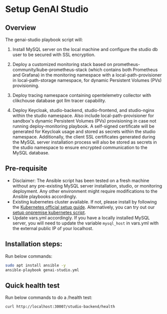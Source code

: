 # Setup GenAI Studio

## Overview

The genai-studio playbook script will:

1. Install MySQL server on the local machine and configure the studio db user to be secured with SSL encryption.
 
2. Deploy a customized monitoring stack based on prometheus-community/kube-prometheus-stack (which contains both Prometheus and Grafana) in the monitoring namespace with a local-path-provisioner in local-path-storage namespace, for dynamic Persistent Volumes (PVs) provisioning.

3. Deploy tracing namespace containing opentelemetry collector with clikchouse database got llm tracer capability.
 
4. Deploy Keycloak, studio-backend, studio-frontend, and studio-nginx within the studio namespace. Also include local-path-provisioner for sandbox's dynamic Persistent Volumes (PVs) provisioning in case not running deploy-monitoring playbook. A self-signed certificate will be generated for Keycloak usage and stored as secrets within the studio namespace. Additionally, the client SSL certificates generated during the MySQL server installation process will also be stored as secrets in the studio namespace to ensure encrypted communication to the MySQL database.

## Pre-requisite

- Disclaimer: The Ansible script has been tested on a fresh machine without any pre-existing MySQL server installation, studio, or monitoring deployment. Any other environment might require modifications to the Ansible playbooks accordingly.
- Existing kubernetes cluster available. If not, please install by following the [Kubernetes official setup guide](https://kubernetes.io/docs/setup/). Alternatively, you can try out our [setup onpremise kubernetes script](../setup-onpremise-kubernetes/readme.md).
- Update vars.yml accordingly. If you have a locally installed MySQL server, you will need to update the variable `mysql_host` in vars.yml with the external public IP of your localhost. 

## Installation steps:

Run below commands:
```sh
sudo apt install ansible -y
ansible-playbook genai-studio.yml
```

## Quick health test

Run below commands to do a /health test:
```sh
curl http://localhost:30007/studio-backend/health
```

